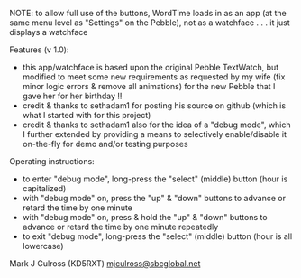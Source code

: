 NOTE: to allow full use of the buttons, WordTime
   loads in as an app (at the same menu level as
   "Settings" on the Pebble), not as a watchface
   . . . it just displays a watchface

Features (v 1.0):
- this app/watchface is based upon the original
  Pebble TextWatch, but modified to meet some
  new requirements as requested by my wife (fix
  minor logic errors & remove all animations)
  for the new Pebble that I gave her for her
  birthday !!
- credit & thanks to sethadam1 for posting his
  source on github (which is what I started
  with for this project)
- credit & thanks to sethadam1 also for the 
  idea of a "debug mode", which I further
  extended by providing a means to selectively
  enable/disable it on-the-fly for demo and/or
  testing purposes

Operating instructions:
- to enter "debug mode", long-press the "select"
  (middle) button (hour is capitalized)
- with "debug mode" on, press the "up" & "down"
  buttons to advance or retard the time by one
  minute
- with "debug mode" on, press & hold the "up" &
  "down" buttons to advance or retard the time
  by one minute repeatedly
- to exit "debug mode", long-press the "select"
  (middle) button (hour is all lowercase)

Mark J Culross (KD5RXT)
mjculross@sbcglobal.net
